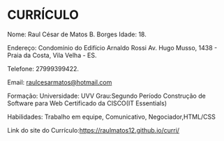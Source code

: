 # CURRÍCULO

Nome:  Raul César de Matos B. Borges Idade: 18.

Endereço: Condomínio do Edifício Arnaldo Rossi Av. Hugo Musso, 1438 - Praia da Costa, Vila Velha - ES.

Telefone: 27999399422. 

Email: raulcesarmatos@hotmail.com 

Formação: Universidade: UVV 
Grau:Segundo Período 
Construção de Software para Web Certificado da CISCO(IT Essentials)

Habilidades:  Trabalho em equipe, Comunicativo, Negociador,HTML/CSS

Link do site do Currículo:https://raulmatos12.github.io/curri/
